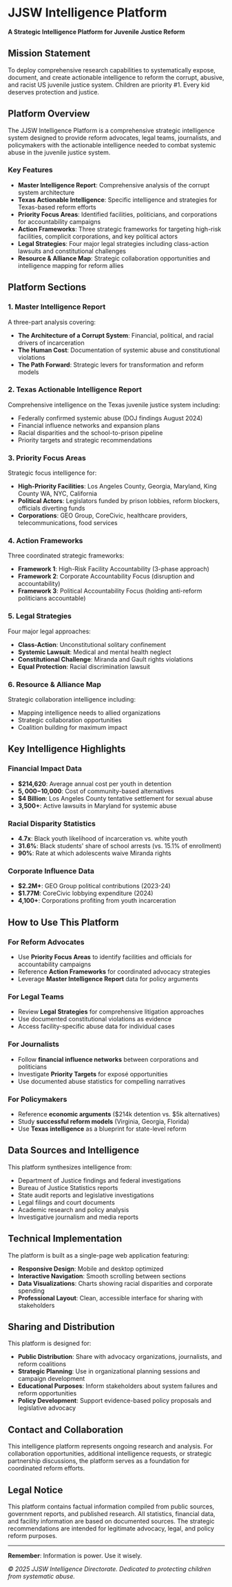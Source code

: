 # JJSW Intelligence Platform

**A Strategic Intelligence Platform for Juvenile Justice Reform**

## Mission Statement

To deploy comprehensive research capabilities to systematically expose, document, and create actionable intelligence to reform the corrupt, abusive, and racist US juvenile justice system. Children are priority #1. Every kid deserves protection and justice.

## Platform Overview

The JJSW Intelligence Platform is a comprehensive strategic intelligence system designed to provide reform advocates, legal teams, journalists, and policymakers with the actionable intelligence needed to combat systemic abuse in the juvenile justice system.

### Key Features

- **Master Intelligence Report**: Comprehensive analysis of the corrupt system architecture
- **Texas Actionable Intelligence**: Specific intelligence and strategies for Texas-based reform efforts
- **Priority Focus Areas**: Identified facilities, politicians, and corporations for accountability campaigns
- **Action Frameworks**: Three strategic frameworks for targeting high-risk facilities, complicit corporations, and key political actors
- **Legal Strategies**: Four major legal strategies including class-action lawsuits and constitutional challenges
- **Resource & Alliance Map**: Strategic collaboration opportunities and intelligence mapping for reform allies

## Platform Sections

### 1. Master Intelligence Report
A three-part analysis covering:
- **The Architecture of a Corrupt System**: Financial, political, and racial drivers of incarceration
- **The Human Cost**: Documentation of systemic abuse and constitutional violations
- **The Path Forward**: Strategic levers for transformation and reform models

### 2. Texas Actionable Intelligence Report
Comprehensive intelligence on the Texas juvenile justice system including:
- Federally confirmed systemic abuse (DOJ findings August 2024)
- Financial influence networks and expansion plans
- Racial disparities and the school-to-prison pipeline
- Priority targets and strategic recommendations

### 3. Priority Focus Areas
Strategic focus intelligence for:
- **High-Priority Facilities**: Los Angeles County, Georgia, Maryland, King County WA, NYC, California
- **Political Actors**: Legislators funded by prison lobbies, reform blockers, officials diverting funds
- **Corporations**: GEO Group, CoreCivic, healthcare providers, telecommunications, food services

### 4. Action Frameworks
Three coordinated strategic frameworks:
- **Framework 1**: High-Risk Facility Accountability (3-phase approach)
- **Framework 2**: Corporate Accountability Focus (disruption and accountability)
- **Framework 3**: Political Accountability Focus (holding anti-reform politicians accountable)

### 5. Legal Strategies
Four major legal approaches:
- **Class-Action**: Unconstitutional solitary confinement
- **Systemic Lawsuit**: Medical and mental health neglect
- **Constitutional Challenge**: Miranda and Gault rights violations
- **Equal Protection**: Racial discrimination lawsuit

### 6. Resource & Alliance Map
Strategic collaboration intelligence including:
- Mapping intelligence needs to allied organizations
- Strategic collaboration opportunities
- Coalition building for maximum impact

## Key Intelligence Highlights

### Financial Impact Data
- **$214,620**: Average annual cost per youth in detention
- **$5,000-$10,000**: Cost of community-based alternatives
- **$4 Billion**: Los Angeles County tentative settlement for sexual abuse
- **3,500+**: Active lawsuits in Maryland for systemic abuse

### Racial Disparity Statistics
- **4.7x**: Black youth likelihood of incarceration vs. white youth
- **31.6%**: Black students' share of school arrests (vs. 15.1% of enrollment)
- **90%**: Rate at which adolescents waive Miranda rights

### Corporate Influence Data
- **$2.2M+**: GEO Group political contributions (2023-24)
- **$1.77M**: CoreCivic lobbying expenditure (2024)
- **4,100+**: Corporations profiting from youth incarceration

## How to Use This Platform

### For Reform Advocates
- Use **Priority Focus Areas** to identify facilities and officials for accountability campaigns
- Reference **Action Frameworks** for coordinated advocacy strategies
- Leverage **Master Intelligence Report** data for policy arguments

### For Legal Teams
- Review **Legal Strategies** for comprehensive litigation approaches
- Use documented constitutional violations as evidence
- Access facility-specific abuse data for individual cases

### For Journalists
- Follow **financial influence networks** between corporations and politicians
- Investigate **Priority Targets** for exposé opportunities
- Use documented abuse statistics for compelling narratives

### For Policymakers
- Reference **economic arguments** ($214k detention vs. $5k alternatives)
- Study **successful reform models** (Virginia, Georgia, Florida)
- Use **Texas intelligence** as a blueprint for state-level reform

## Data Sources and Intelligence

This platform synthesizes intelligence from:
- Department of Justice findings and federal investigations
- Bureau of Justice Statistics reports
- State audit reports and legislative investigations
- Legal filings and court documents
- Academic research and policy analysis
- Investigative journalism and media reports

## Technical Implementation

The platform is built as a single-page web application featuring:
- **Responsive Design**: Mobile and desktop optimized
- **Interactive Navigation**: Smooth scrolling between sections
- **Data Visualizations**: Charts showing racial disparities and corporate spending
- **Professional Layout**: Clean, accessible interface for sharing with stakeholders

## Sharing and Distribution

This platform is designed for:
- **Public Distribution**: Share with advocacy organizations, journalists, and reform coalitions
- **Strategic Planning**: Use in organizational planning sessions and campaign development
- **Educational Purposes**: Inform stakeholders about system failures and reform opportunities
- **Policy Development**: Support evidence-based policy proposals and legislative advocacy

## Contact and Collaboration

This intelligence platform represents ongoing research and analysis. For collaboration opportunities, additional intelligence requests, or strategic partnership discussions, the platform serves as a foundation for coordinated reform efforts.

## Legal Notice

This platform contains factual information compiled from public sources, government reports, and published research. All statistics, financial data, and facility information are based on documented sources. The strategic recommendations are intended for legitimate advocacy, legal, and policy reform purposes.

---

**Remember**: Information is power. Use it wisely.

*© 2025 JJSW Intelligence Directorate. Dedicated to protecting children from systematic abuse.*